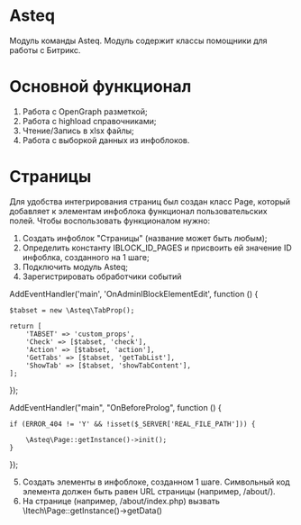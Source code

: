 # Asteq

Модуль команды Asteq.
Модуль содержит классы помощники для работы с Битрикс.

# Основной функционал

1) Работа с OpenGraph разметкой;
2) Работа с highload справочниками;
3) Чтение/Запись в xlsx файлы;
4) Работа с выборкой данных из инфоблоков.

# Страницы

Для удобства интегрирования страниц был создан класс Page, который добавляет к элементам инфоблока функционал пользовательских полей.
Чтобы воспользовать функционалом нужно:

1) Создать инфоблок "Страницы" (название может быть любым);
2) Определить константу IBLOCK_ID_PAGES и присвоить ей значение ID инфоблка, созданного на 1 шаге;
3) Подключить модуль Asteq;
4) Зарегистрировать обработчики событий

AddEventHandler('main', 'OnAdminIBlockElementEdit', function () {

    $tabset = new \Asteq\TabProp();

    return [
        'TABSET' => 'custom_props',
        'Check' => [$tabset, 'check'],
        'Action' => [$tabset, 'action'],
        'GetTabs' => [$tabset, 'getTabList'],
        'ShowTab' => [$tabset, 'showTabContent'],
    ];
});

AddEventHandler("main", "OnBeforeProlog", function () {

    if (ERROR_404 != 'Y' && !isset($_SERVER['REAL_FILE_PATH'])) {

        \Asteq\Page::getInstance()->init();
    }
});

5) Создать элементы в инфоблоке, созданном 1 шаге. Символьный код элемента должен быть равен URL страницы (например, /about/).
6) На странице (например, /about/index.php) вызвать \Itech\Page::getInstance()->getData()


